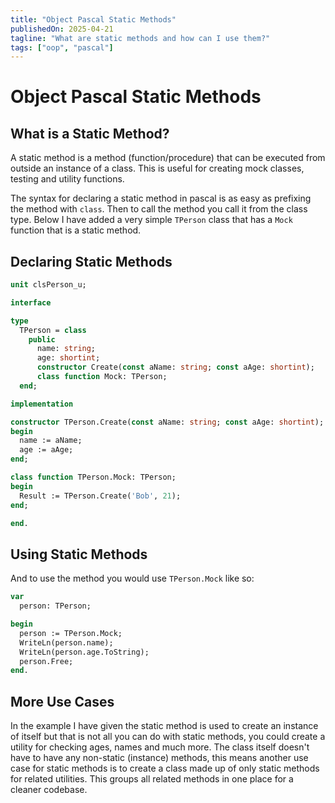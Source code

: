 ```yaml
---
title: "Object Pascal Static Methods"
publishedOn: 2025-04-21
tagline: "What are static methods and how can I use them?"
tags: ["oop", "pascal"]
---
```


# Object Pascal Static Methods

## What is a Static Method?

A static method is a method (function/procedure) that can be executed from
outside an instance of a class. This is useful for creating mock classes,
testing and utility functions.

The syntax for declaring a static method in pascal is as easy as prefixing the
method with `class`. Then to call the method you call it from the class type.
Below I have added a very simple `TPerson` class that has a `Mock` function that
is a static method.

## Declaring Static Methods

```pascal
unit clsPerson_u;

interface

type
  TPerson = class
    public
      name: string;
      age: shortint;
      constructor Create(const aName: string; const aAge: shortint);
      class function Mock: TPerson;
  end;

implementation

constructor TPerson.Create(const aName: string; const aAge: shortint);
begin
  name := aName;
  age := aAge;
end;

class function TPerson.Mock: TPerson;
begin
  Result := TPerson.Create('Bob', 21);
end;

end.
```

## Using Static Methods

And to use the method you would use `TPerson.Mock` like so:

```pascal
var
  person: TPerson;

begin
  person := TPerson.Mock;
  WriteLn(person.name);
  WriteLn(person.age.ToString);
  person.Free;
end.
```

## More Use Cases

In the example I have given the static method is used to create an instance of
itself but that is not all you can do with static methods, you could create a
utility for checking ages, names and much more. The class itself doesn't have to
have any non-static (instance) methods, this means another use case for static
methods is to create a class made up of only static methods for related
utilities. This groups all related methods in one place for a cleaner codebase.
